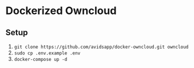 # Dockerized Owncloud

## Setup

1. `git clone https://github.com/avidsapp/docker-owncloud.git owncloud`
1. `sudo cp .env.example .env`
1. `docker-compose up -d`
